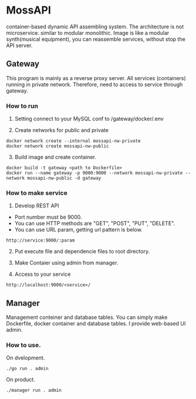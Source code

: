 # MossAPI

container-based dynamic API assembling system.
The architecture is not microservice. similar to modular monolithic. Image is like a modular synth(musical equipment), you can reassemble services, without stop the API server.

## Gateway

This program is mainly as a reverse proxy server. All services (containers) running in private network.
Therefore, need to access to service through gateway.

### How to run

1. Setting connect to your MySQL conf to /gateway/docker/.env

2. Create networks for public and private

```shell
docker network create --internal mossapi-nw-private
docker network create mossapi-nw-public
```

3. Build image and create container.

```shell
docker build -t gateway <path to Dockerfile>
docker run --name gateway -p 9000:9000 --network mossapi-nw-private --network mossapi-nw-public -d gateway
```

### How to make service

1. Develop REST API

- Port number must be 9000.
- You can use HTTP methods are "GET", "POST", "PUT", "DELETE".
- You can use URL param, getting url pattern is below.

```
http://service:9000/:param
```

2. Put execute file and dependencie files to root directory.

3. Make Contaier using admin from manager.

4. Access to your service

```
http://localhost:9000/<service>/
```

## Manager

Management conteiner and database tables.
You can simply make Dockerfile, docker container and database tables.
I provide web-based UI admin.

### How to use.

On dvelopment.

```shell
./go run . admin
```

On product.

```shell
./manager run . admin
```
